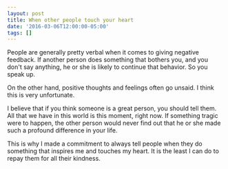 ```yaml
---
layout: post
title: When other people touch your heart
date: '2016-03-06T12:00:00-05:00'
tags: []
---
```

People are generally pretty verbal when it comes to giving negative feedback. If another person does something that bothers you, and you don't say anything, he or she is likely to continue that behavior. So you speak up.

On the other hand, positive thoughts and feelings often go unsaid. I think this is very unfortunate.

I believe that if you think someone is a great person, you should tell them. All that we have in this world is this moment, right now. If something tragic were to happen, the other person would never find out that he or she made such a profound difference in your life.

This is why I made a commitment to always tell people when they do something that inspires me and touches my heart. It is the least I can do to repay them for all their kindness.
